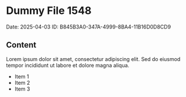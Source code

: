 # Dummy File 1548

Date: 2025-04-03
ID: B845B3A0-347A-4999-8BA4-11B16D0D8CD9

## Content

Lorem ipsum dolor sit amet, consectetur adipiscing elit.
Sed do eiusmod tempor incididunt ut labore et dolore magna aliqua.

* Item 1
* Item 2
* Item 3


